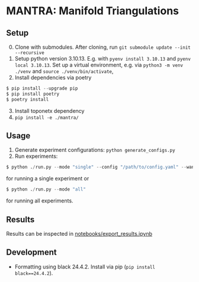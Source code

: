 # MANTRA: Manifold Triangulations

## Setup

0. Clone with submodules. After cloning, run `git submodule update --init --recursive`
1. Setup python version 3.10.13. E.g. with `pyenv install 3.10.13` and `pyenv local 3.10.13`. Set up a virtual environment, e.g. via `python3 -m venv ./venv` and `source ./venv/bin/activate`,
2. Install dependencies via poetry
```s
$ pip install --upgrade pip
$ pip install poetry
$ poetry install
```
3. Install toponetx dependency
4. `pip install -e ./mantra/`

## Usage

1. Generate experiment configurations: `python generate_configs.py`
2. Run experiments:

```s
$ python ./run.py --mode "single" --config "/path/to/config.yaml" --wandb "wandb-project-id"
```
for running a single experiment or
```s
$ python ./run.py --mode "all"
```
for running all experiments.

## Results

Results can be inspected in [notebooks/export_results.ipynb](./notebooks/export_results.ipynb)

## Development

- Formatting using black 24.4.2. Install via pip (`pip install black==24.4.2`).
